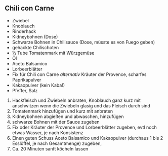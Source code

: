 ## Chili con Carne

- Zwiebel
- Knoblauch
- Rinderhack
- Kidneybohnen (Dose)
- Schwarze Bohnen in Chilisauce (Dose, müsste es von Fuego geben)
- gehackte Chilischoten
- ½ Tube Tomatenmark mit Würzgemüse
- Öl
- Aceto Balsamico
-  Lorbeerblätter
- Fix für Chili con Carne *alternativ* Kräuter der Provence, scharfes Paprikapulver
- Kakaopulver (kein Kaba!)
- Pfeffer, Salz

1.	Hackfleisch und Zwiebeln anbraten, Knoblauch ganz kurz mit anschwitzen wenn die Zwiebeln glasig und das Fleisch durch sind
2.  Tomatenmark hinzufügen und kurz mit anbraten
3.  Kidneybohnen abgießen und abwaschen, hinzufügen
4.  schwarze Bohnen mit der Sauce zugeben
5.	Fix oder Kräuter der Provence und Lorbeerblätter zugeben, evtl noch etwas Wasser, je nach Konsistenz 
6.	Einen guten Schuss Aceto Balsamico und Kakaopulver (durchaus 1 bis 2 Esslöffel, je nach Gesamtmenge) zugeben, 
7.	Ca. 20 Minuten sanft köcheln lassen
